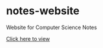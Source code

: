 # notes-website
Website for Computer Science Notes

<a href = "http://it-essentials-vnr.herokuapp.com" target = "_blank">Click here to view</a>
